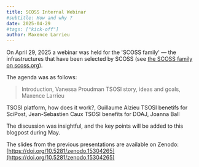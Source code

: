 ```yaml
---
title: SCOSS Internal Webinar
#subtitle: How and why ?
date: 2025-04-29
#tags: ["kick-off"]
author: Maxence Larrieu
---
```




On April 29, 2025 a webinar was held for the 'SCOSS family' — the infrastructures that have been selected by SCOSS (see [the SCOSS family on scoss.org](https://scoss.org/what-is-scoss/scossfamily/)). 

The agenda was as follows:


> Introduction, Vanessa Proudman
TSOSI story, ideas and goals, Maxence Larrieu

TSOSI platform, how does it work?, Guillaume Alzieu
TSOSI benetifs for SciPost, Jean-Sebastien Caux
TSOSI benefits for DOAJ, Joanna Ball


The discussion was insightful, and the key points will be added to this blogpost during May.

The slides from the previous presentations are available on Zenodo: [https://doi.org/10.5281/zenodo.15304265](https://doi.org/10.5281/zenodo.15304265)



